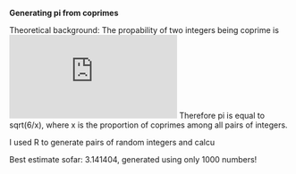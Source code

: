 **Generating pi from coprimes**


Theoretical background:
The propability of two integers being coprime is ![pi^2/6](http://www.cut-the-knot.org/m/Probability/TwoCoprime.shtml)
Therefore pi is equal to sqrt(6/x), where x is the proportion of coprimes among all pairs of integers.


I used R to generate pairs of random integers and calcu


Best estimate sofar: 3.141404, generated using only 1000 numbers! 

